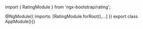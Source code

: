 import { RatingModule } from 'ngx-bootstrap/rating';

@NgModule({
  imports: [RatingModule.forRoot(),...]
})
export class AppModule(){}
